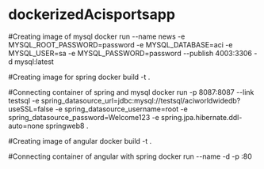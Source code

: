 # dockerizedAcisportsapp



#Creating image of mysql
docker run --name news -e MYSQL_ROOT_PASSWORD=password -e MYSQL_DATABASE=aci -e MYSQL_USER=sa -e MYSQL_PASSWORD=password --publish 4003:3306 -d mysql:latest

#Creating image for spring
docker build -t <imagename> .

#Connecting container of spring and mysql
docker run -p 8087:8087 --link testsql -e spring_datasource_url=jdbc:mysql://testsql/aciworldwidedb?useSSL=false -e spring_datasource_username=root -e spring_datasource_password=Welcome123 -e spring.jpa.hibernate.ddl-auto=none springweb8 .


#Creating image of angular
docker build -t <imagename> .


#Connecting container of angular with spring
docker run --name <containername>-d -p <CrossOriginPort>:80 <AngularImageName>
